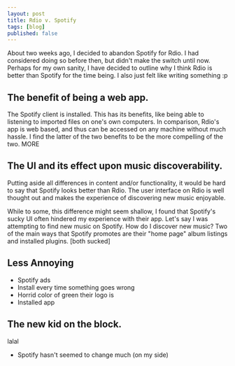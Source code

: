 ```yaml
---
layout: post
title: Rdio v. Spotify
tags: [blog]
published: false
---
```


About two weeks ago, I decided to abandon Spotify for Rdio. I had considered doing so before then, but didn't make the switch until now. Perhaps for my own sanity, I have decided to outline why I think Rdio is better than Spotify for the time being. I also just felt like writing something :p

## The benefit of being a web app.

The Spotify client is installed. This has its benefits, like being able to listening to imported files on one's own computers. In comparison, Rdio's app is web based, and thus can be accessed on any machine without much hassle. I find the latter of the two benefits to be the more compelling of the two. MORE

## The UI and its effect upon music discoverability.

Putting aside all differences in content and/or functionality, it would be hard to say that Spotify looks better than Rdio. The user interface on Rdio is well thought out and makes the experience of discovering new music enjoyable.

While to some, this difference might seem shallow, I found that Spotify's sucky UI often hindered my experience with their app. Let's say I was attempting to find new music on Spotify. How do I discover new music? Two of the main ways that Spotify promotes are their "home page" album listings and installed plugins. [both sucked]

## Less Annoying

+ Spotify ads
+ Install every time something goes wrong
+ Horrid color of green their logo is
+ Installed app

## The new kid on the block.

lalal
+ Spotify hasn't seemed to change much (on my side)